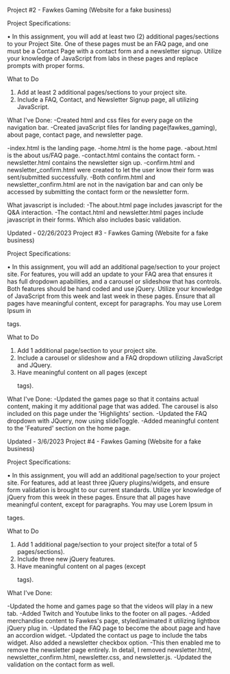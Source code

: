 Project #2 - Fawkes Gaming (Website for a fake business)

Project Specifications:

• In this assignment, you will add at least two (2) additional pages/sections to your Project Site. One of these pages must be an FAQ page, and one must be a Contact Page with a contact form and a newsletter signup. Utilize your
knowledge of JavaScript from labs in these pages and replace prompts with proper forms.

What to Do
1. Add at least 2 additional pages/sections to your project site.
2. Include a FAQ, Contact, and Newsletter Signup page, all utilizing JavaScript.


What I've Done:
-Created html and css files for every page on the navigation bar.
-Created javaScript files for landing page(fawkes_gaming), about page, contact page, and newsletter page.

-index.html is the landing page.
-home.html is the home page.
-about.html is the about us/FAQ page.
-contact.html contains the contact form.
-newsletter.html contains the newsletter sign up.
-confirm.html and newsletter_confirm.html were created to let the user know their form was sent/submitted successfully.
    -Both confirm.html and newsletter_confirm.html are not in the navigation bar and can only be accessed by submitting the contact form or the newsletter form.

What javascript is included:
-The about.html page includes javascript for the Q&A interaction.
-The contact.html and newsletter.html pages include javascript in their forms. Which also includes basic validation.

Updated - 02/26/2023
Project #3 - Fawkes Gaming (Website for a fake business)

Project Specifications:

• In this assignment, you will add an additional page/section to your project site. For features, you will add an update to your FAQ area that ensures it has full dropdown apabilities, and a carousel or slideshow that has controls. 
Both features should be hand coded and use jQuery. Utilize your knowledge of JavaScript from this week and last week in these pages. Ensure that all pages have meaningful content, except for paragraphs. You may use Lorem Ipsum in <p> tags.

What to Do
1. Add 1 additional page/section to your project site.
2. Include a carousel or slideshow and a FAQ dropdown utilizing JavaScript and JQuery.
3. Have meaningful content on all pages (except <p> tags).

What I've Done:
-Updated the games page so that it contains actual content, making it my additional page that was added. The carousel is also included on this page under the 'Highlights' section.
-Updated the FAQ dropdown with JQuery, now using slideToggle.
-Added meaningful content to the 'Featured' section on the home page.

Updated - 3/6/2023
Project #4 - Fawkes Gaming (Website for a fake business)

Project Specifications:

• In this assignment, you will add an additional page/section to your project site. For features, add at least three jQuery plugins/widgets, and ensure form validation is brought to our current standards. Utilize yor knowledge of jQuery from this week in these pages. Ensure that all pages have meaningful content, except for paragraphs. You may use Lorem Ipsum in <p> tages.

What to Do
1. Add 1 additional page/section to your project site(for a total of 5 pages/sections).
2. Include three new jQuery features.
3. Have meaningful content on al pages (except <p> tags).

What I've Done:

-Updated the home and games page so that the videos will play in a new tab.
-Added Twitch and Youtube links to the footer on all pages.
-Added merchandise content to Fawkes's page, styled/animated it utilizing lightbox jQuery plug in.
-Updated the FAQ page to become the about page and have an accordion widget.
-Updated the contact us page to include the tabs widget. Also added a newsletter checkbox option.
-This then enabled me to remove the newsletter page entirely. In detail, I removed newsletter.html, newsletter_confirm.html, newsletter.css, and newsletter.js.
-Updated the validation on the contact form as well.
